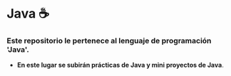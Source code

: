 # Java ☕

### Este repositorio le pertenece al lenguaje de programación 'Java'.

- **En este lugar se subirán prácticas de Java y mini proyectos de Java**.
